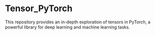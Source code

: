# Tensor_PyTorch
 This repository provides an in-depth exploration of tensors in PyTorch, a powerful library for deep learning and machine learning tasks.
